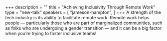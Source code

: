 +++
description = ""
title = "Achieving Inclusivity Through Remote Work"
type = "new-talk"
speakers = [
        "jameson-hampton",
]
+++
A strength of the tech industry is its ability to facilitate remote work. Remote work helps people — particularly those who are part of marginalized communities, such as folks who are undergoing a gender transition — and it can be a big factor when you’re trying to foster inclusive teams!